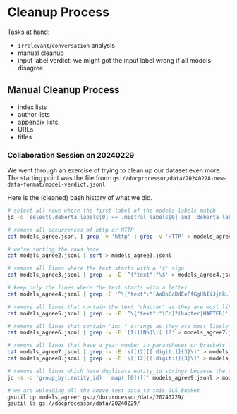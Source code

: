 # Cleanup Process

Tasks at hand:

- `irrelevant`/`conversation` analysis
- manual cleanup
- input label verdict: we might got the input label wrong if all models disagree

## Manual Cleanup Process

- index lists
- author lists
- appendix lists
- URLs
- titles

### Collaboration Session on 20240229

We went through an exercise of trying to clean up our dataset even more.
The starting point was the file from: `gs://docprocessor/data/20240228-new-data-format/model-verdict.jsonl`

Here is the (cleaned) bash history of what we did.

```bash
# select all rows where the first label of the models labels match
jq -c 'select(.deberta_labels[0] == .mistral_labels[0] and .deberta_labels[0] == .zephyr_labels[0])' model-verdict.jsonl > models_agree.jsonl

# remove all occurrences of http or HTTP
cat models_agree.jsonl | grep -v 'http' | grep -v 'HTTP' > models_agree2.jsonl

# we're sorting the rows here
cat models_agree2.jsonl | sort > models_agree3.jsonl

# remove all lines where the text starts with a '$' sign
cat models_agree3.jsonl | grep -v -E '^{"text":"\$' > models_agree4.jsonl

# keep only the lines where the text starts with a letter
cat models_agree4.jsonl | grep -E '^\{"text":"[AaBbCcDdEeFfGgHhIiJjKkLlMmNnOoPpQqRrSsTtUuVvWwXxYyZz]+' > models_agree5.jsonl

# remove all lines that contain the text "chapter" as they are most likely chapter headings
cat models_agree5.jsonl | grep -v -E '^\{"text":"[Cc]?(hapter|HAPTER)' > models_agree6.jsonl

# remove all lines that contain "in: " strings as they are most likely refering to references
cat models_agree6.jsonl | grep -v -E '[Ii][Nn]\:[ ]?' > models_agree7.jsonl

# remove all lines that have a year number in parantheses or brackets like '(2017)' or '[2017]' as they are most likely references
cat models_agree7.jsonl | grep -v -E '\([12][[:digit:]]{3}\)' > models_agree8.jsonl
cat models_agree8.jsonl | grep -v -E '\[[12][[:digit:]]{3}\]' > models_agree9.jsonl

# remove all lines which have duplicate entity_id strings because the chunks are essentially the same
jq -s -c 'group_by(.entity_id) | map(.[0])[]' models_agree9.jsonl > models_agree10.jsonl

# we are uploading all the above test data to this GCS bucket
gsutil cp models_agree* gs://docprocessor/data/20240229/
gsutil ls gs://docprocessor/data/20240229/
```
